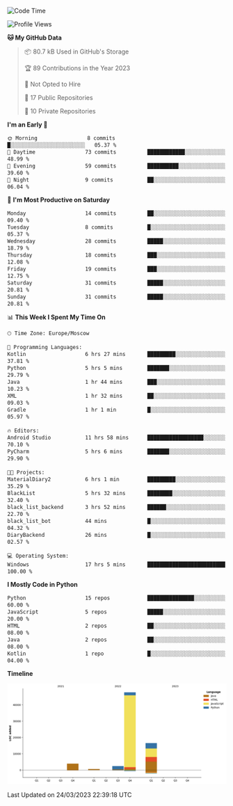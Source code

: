 <!--START_SECTION:waka-->
![Code Time](http://img.shields.io/badge/Code%20Time-71%20hrs%2031%20mins-blue)

![Profile Views](http://img.shields.io/badge/Profile%20Views-0-blue)

**🐱 My GitHub Data** 

> 📦 80.7 kB Used in GitHub's Storage 
 > 
> 🏆 89 Contributions in the Year 2023
 > 
> 🚫 Not Opted to Hire
 > 
> 📜 17 Public Repositories 
 > 
> 🔑 10 Private Repositories 
 > 
**I'm an Early 🐤** 

```text
🌞 Morning                8 commits           █░░░░░░░░░░░░░░░░░░░░░░░░   05.37 % 
🌆 Daytime                73 commits          ████████████░░░░░░░░░░░░░   48.99 % 
🌃 Evening                59 commits          ██████████░░░░░░░░░░░░░░░   39.60 % 
🌙 Night                  9 commits           ██░░░░░░░░░░░░░░░░░░░░░░░   06.04 % 
```
📅 **I'm Most Productive on Saturday** 

```text
Monday                   14 commits          ██░░░░░░░░░░░░░░░░░░░░░░░   09.40 % 
Tuesday                  8 commits           █░░░░░░░░░░░░░░░░░░░░░░░░   05.37 % 
Wednesday                28 commits          █████░░░░░░░░░░░░░░░░░░░░   18.79 % 
Thursday                 18 commits          ███░░░░░░░░░░░░░░░░░░░░░░   12.08 % 
Friday                   19 commits          ███░░░░░░░░░░░░░░░░░░░░░░   12.75 % 
Saturday                 31 commits          █████░░░░░░░░░░░░░░░░░░░░   20.81 % 
Sunday                   31 commits          █████░░░░░░░░░░░░░░░░░░░░   20.81 % 
```


📊 **This Week I Spent My Time On** 

```text
🕑︎ Time Zone: Europe/Moscow

💬 Programming Languages: 
Kotlin                   6 hrs 27 mins       █████████░░░░░░░░░░░░░░░░   37.81 % 
Python                   5 hrs 5 mins        ███████░░░░░░░░░░░░░░░░░░   29.79 % 
Java                     1 hr 44 mins        ███░░░░░░░░░░░░░░░░░░░░░░   10.23 % 
XML                      1 hr 32 mins        ██░░░░░░░░░░░░░░░░░░░░░░░   09.03 % 
Gradle                   1 hr 1 min          █░░░░░░░░░░░░░░░░░░░░░░░░   05.97 % 

🔥 Editors: 
Android Studio           11 hrs 58 mins      ██████████████████░░░░░░░   70.10 % 
PyCharm                  5 hrs 6 mins        ███████░░░░░░░░░░░░░░░░░░   29.90 % 

🐱‍💻 Projects: 
MaterialDiary2           6 hrs 1 min         █████████░░░░░░░░░░░░░░░░   35.29 % 
BlackList                5 hrs 32 mins       ████████░░░░░░░░░░░░░░░░░   32.40 % 
black_list_backend       3 hrs 52 mins       ██████░░░░░░░░░░░░░░░░░░░   22.70 % 
black_list_bot           44 mins             █░░░░░░░░░░░░░░░░░░░░░░░░   04.32 % 
DiaryBackend             26 mins             █░░░░░░░░░░░░░░░░░░░░░░░░   02.57 % 

💻 Operating System: 
Windows                  17 hrs 5 mins       █████████████████████████   100.00 % 
```

**I Mostly Code in Python** 

```text
Python                   15 repos            ███████████████░░░░░░░░░░   60.00 % 
JavaScript               5 repos             █████░░░░░░░░░░░░░░░░░░░░   20.00 % 
HTML                     2 repos             ██░░░░░░░░░░░░░░░░░░░░░░░   08.00 % 
Java                     2 repos             ██░░░░░░░░░░░░░░░░░░░░░░░   08.00 % 
Kotlin                   1 repo              █░░░░░░░░░░░░░░░░░░░░░░░░   04.00 % 
```



**Timeline**

![Lines of Code chart](https://raw.githubusercontent.com/Adlemex/Adlemex/main/assets/bar_graph.png)


 Last Updated on 24/03/2023 22:39:18 UTC
<!--END_SECTION:waka-->
